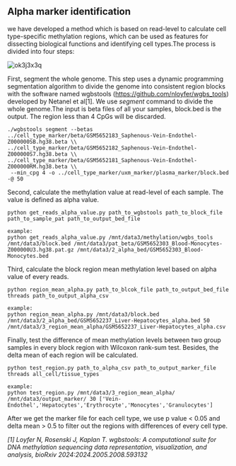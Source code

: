 ## Alpha marker identification
we have developed a method which is based on read-level to calculate cell type-specific methylation regions, which can be used as features for dissecting biological functions and identifying cell types.The process is divided into four steps:

![ok3j3x3q](https://github.com/user-attachments/assets/a4432e49-5577-4be0-b139-acb9f5692698)

First, segment the whole genome. This step uses a dynamic programming segmentation algorithm to divide the genome into consistent region blocks with the software named wgbstools (https://github.com/nloyfer/wgbs_tools) developed by Netanel et al[1]. 
We use *segment* command to divide the whole genome.The input is beta files of all your samples, block.bed is the output. The region less than 4 CpGs will be discarded.

```
./wgbstools segment --betas ../cell_type_marker/beta/GSM5652183_Saphenous-Vein-Endothel-Z000000SB.hg38.beta \\
../cell_type_marker/beta/GSM5652182_Saphenous-Vein-Endothel-Z000000S7.hg38.beta \\
../cell_type_marker/beta/GSM5652181_Saphenous-Vein-Endothel-Z000000RM.hg38.beta \\
 --min_cpg 4 -o ../cell_type_marker/uxm_marker/plasma_marker/block.bed -@ 50
```
Second, calculate the methylation value at read-level of each sample. The value is defined as alpha value.

```
python get_reads_alpha_value.py path_to_wgbstools path_to_block_file path_to_sample_pat path_to_output_bed_file

example:
python get_reads_alpha_value.py /mnt/data3/methylation/wgbs_tools /mnt/data3/block.bed /mnt/data3/pat_beta/GSM5652303_Blood-Monocytes-Z000000U3.hg38.pat.gz /mnt/data3/2_alpha_bed/GSM5652303_Blood-Monocytes.bed
```

Third, calculate the block region mean methylation level based on alpha value of every reads.
```
python region_mean_alpha.py path_to_blcok_file path_to_output_bed_file threads path_to_output_alpha_csv

example:
python region_mean_alpha.py /mnt/data3/block.bed /mnt/data3/2_alpha_bed/GSM5652237_Liver-Hepatocytes_alpha.bed 50 /mnt/data3/3_region_mean_alpha/GSM5652237_Liver-Hepatocytes_alpha.csv
```

Finally, test the difference of mean methylation levels between two group samples in every block region with Wilcoxon rank-sum test. Besides, the delta mean of each region will be calculated.
```
python test_region.py path_to_alpha_csv path_to_output_marker_file threads all_cell/tissue_types

example:
python test_region.py /mnt/data3/3_region_mean_alpha/ /mnt/data3/output_marker/ 30 ['Vein-Endothel','Hepatocytes','Erythrocyte','Monocytes','Granulocytes']
```
After we get the marker file for each cell type, we use p value < 0.05 and delta mean > 0.5 to filter out the regions with differences of every cell type.

*[1] Loyfer N, Rosenski J, Kaplan T. wgbstools: A computational suite for DNA methylation sequencing data representation, visualization, and analysis, bioRxiv 2024:2024.2005.2008.593132*
